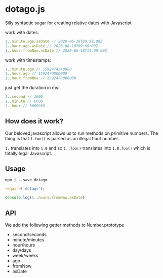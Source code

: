 dotago.js
==========

Silly syntactic sugar for creating relative dates with Javascript

work with dates:
```js
1..minute.ago.asDate // 2020-06-18T09:59:00Z
1..hour.ago.asDate // 2020-06-18T09:00:00Z
1..hour.fromNow.asDate // 2020-06-18T11:00:00Z
```

work with timestamps: 
```js
1..minute.ago // 1592474340000
1..hour.ago // 1592470800000
1..hour.fromNow // 1592478000000
```

just get the duration in ms:
```js
1..second // 1000
1..minute // 6000
1..hour // 3600000
```

How does it work? 
-----------------
Our beloved javascript allows us to run methods on primitive numbers. The thing is that `1.foo()` is parsed as an illegal flout number. 

`1.` translates into `1.0` and so `1..foo()` translates into `1.0.foo()` which is totally legal Javascript. 


Usage
-----
`npm i --save dotago`

```js
require('dotago');

console.log(1..hours.fromNow.asDate)
```

API
----
We add the following getter methods to Number.prototype
- second/seconds
- minute/minutes
- hour/hours
- day/days
- week/weeks
- ago
- fromNow
- asDate
